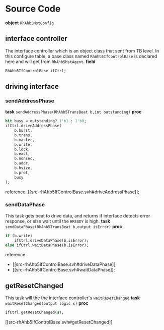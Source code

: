 # Source Code
**object** `RhAhb5MstConfig`

## interface controller
The interface controller which is an object class that sent from TB level. In this configure table, a base class named `RhAhb5IfControlBase` is declared here and will get from `RhAhb5MstAgent`.
**field**
```systemverilog
RhAhb5IfControlBase ifCtrl;
```

## driving interface
### sendAddressPhase
**task** `sendAddressPhase(RhAhb5TransBeat b,int outstanding)`
**proc**
```systemverilog
bit busy = outstanding? 1'b1 : 1'b0;
ifCtrl.driveAddressPhase(
	b.burst,
	b.trans,
	b.master,
	b.write,
	b.lock,
	b.excl,
	b.nonsec,
	b.addr,
	b.hsize,
	b.prot,
	busy
);
```
reference: [[src-rhAhb5IfControlBase.svh#driveAddressPhase]];
### sendDataPhase
This task gets beat to drive data, and returns if interface detects error response, or else wait until the `HREADY` is high.
**task** `sendDataPhase(RhAhb5TransBeat b,output isError)`
**proc**
```systemverilog
if (b.write)
	ifCtrl.driveDataPhase(b,isError);
else ifCtrl.waitDataPhase(b,isError);
```
reference:
- [[src-rhAhb5IfControlBase.svh#driveDataPhase]];
- [[src-rhAhb5IfControlBase.svh#waitDataPhase]];

## getResetChanged
This task will the the interface controller's `waitResetChanged`
**task** `waitResetChanged(output logic s)`
**proc**
```systemverilog
ifCtrl.getResetChanged(s);
```
[[src-rhAhb5IfControlBase.svh#getResetChanged]]
